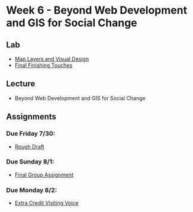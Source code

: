 # Week 6 - Beyond Web Development and GIS for Social Change

## Lab
-  [Map Layers and Visual Design](../Week_05/LabB/)
-  [Final Finishing Touches](https://github.com/albertkun/211A-191A-Git-Practicing/blob/main/review.md)
<!-- -  [Lab 10 Slides](./Materials/AA191_S_W8_Lab_8.pdf) -->

## Lecture
- Beyond Web Development and GIS for Social Change
<!-- - (./materials/AA191_S_W10_Lecture_10.pdf) -->

## Assignments

### Due Friday 7/30:
- [Rough Draft](../Week_05/group_assignment.md)

### Due Sunday 8/1:
- [Final Group Assignment](../final_assignment.md)

### Due Monday 8/2:
- [Extra Credit Visiting Voice](https://github.com/albertkun/211A-ASIAAM-191A/discussions/23)


  
